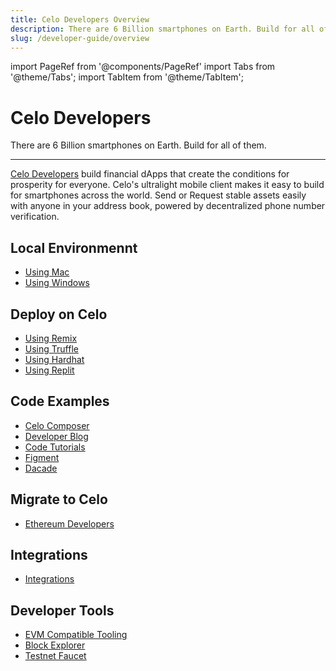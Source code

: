 ```yaml
---
title: Celo Developers Overview
description: There are 6 Billion smartphones on Earth. Build for all of them.
slug: /developer-guide/overview
---
```


import PageRef from '@components/PageRef'
import Tabs from '@theme/Tabs';
import TabItem from '@theme/TabItem';

# Celo Developers

There are 6 Billion smartphones on Earth. Build for all of them.

---

[Celo Developers](https://celo.org/developers) build financial dApps that create the conditions for prosperity for everyone. Celo's ultralight mobile client makes it easy to build for smartphones across the world. Send or Request stable assets easily with anyone in your address book, powered by decentralized phone number verification.

## Local Environmennt

- [Using Mac](/developer-resources/using-mac)
- [Using Windows](/developer-guide/start/develop-on-windows)

## Deploy on Celo

- [Using Remix](/developer-resources/deploy-remix)
- [Using Truffle](/developer-resources/deploy-truffle)
- [Using Hardhat](/developer-resources/deploy-hardhat)
- [Using Replit](/developer-resources/deploy-replit)

## Code Examples

- [Celo Composer](https://github.com/celo-org/celo-composer#celo-composer)
- [Developer Blog](https://medium.com/celodevelopers)
- [Code Tutorials](blog)
- [Figment](https://learn.figment.io/protocols/celo)
- [Dacade](https://dacade.org/communities/celo)

## Migrate to Celo

- [Ethereum Developers](/developer-guide/celo-for-eth-devs)

## Integrations

- [Integrations](/developer-guide/integrations)

## Developer Tools

- [EVM Compatible Tooling](/learn/evm-compatible-tooling)
- [Block Explorer](https://explorer.celo.org/)
- [Testnet Faucet](https://celo.org/developers/faucet)

